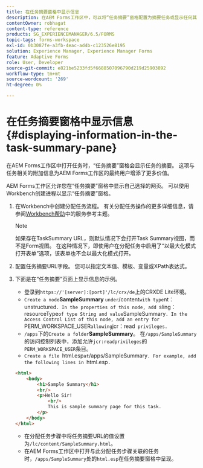 ```yaml
---
title: 在任务摘要窗格中显示信息
description: 在AEM Forms工作区中，可以将“任务摘要”窗格配置为摘要任务或显示任何其他网页。
contentOwner: robhagat
content-type: reference
products: SG_EXPERIENCEMANAGER/6.5/FORMS
topic-tags: forms-workspace
exl-id: 0b3087fe-a3fb-4eac-ad4b-c123526e8195
solution: Experience Manager, Experience Manager Forms
feature: Adaptive Forms
role: User, Developer
source-git-commit: e821be5233fd5f6688507096790d219d25903892
workflow-type: tm+mt
source-wordcount: '269'
ht-degree: 0%

---
```


# 在任务摘要窗格中显示信息 {#displaying-information-in-the-task-summary-pane}

在AEM Forms工作区中打开任务时，“任务摘要”窗格会显示任务的摘要。 这项与任务相关的附加信息为AEM Forms工作区的最终用户增添了更多价值。

AEM Forms工作区允许您在“任务摘要”窗格中显示自己选择的网页。 可以使用Workbench创建进程以显示“任务摘要”窗格。

1. 在Workbench中创建分配任务流程。 有关分配任务操作的更多详细信息，请参阅[Workbench帮助](https://help.adobe.com/en_US/AEMForms/6.1/WorkbenchHelp/)中的服务参考主题。

   >[!NOTE]
   >
   >如果存在TaskSummary URL，则默认情况下会打开Task Summary视图，而不是Form视图。 在这种情况下，即使用户在分配任务中启用了“以最大化模式打开表单”选项，该表单也不会以最大化模式打开。

1. 配置任务摘要URL字段。 您可以指定文本值、模板、变量或XPath表达式。
1. 下面是在“任务摘要”页面上显示信息的示例。

   * 登录到`https://'[server]:[port]'/lc/crx/de`上的CRXDE Lite环境。
   * `Create a node`**SampleSummary** ` under `/content` with type `nt：unstructured`. In the properties of this node, add `sling：resourceType` of type String and value `SampleSummary`. In the Access Control List of this node, add an entry for `PERM_WORKSPACE_USER` allowing `jcr：read` privileges.`
   * `/apps`下的&#x200B;`Create a folder`**SampleSummary**。 在`/apps/SampleSummary`的访问控制列表中，添加允许`jcr:readprivileges`的`PERM_WORKSPACE_USER`条目。
   * `Create a file `html.esp` at `/apps/SampleSummary`. For example, add the following lines in `html.esp`.`

   ```html
   <html>
       <body>
           <h1>Sample Summary</h1>
           <br/>
           <p>Hello Sir!
               <br/>
               This is sample summary page for this task.
           </p>
       </body>
   </html>
   ```

   * 在分配任务步骤中将任务摘要URL的值设置为`/lc/content/SampleSummary.html`。
   * 在AEM Forms工作区中打开与此分配任务步骤关联的任务时，`/apps/SampleSummary`处的`html.esp`在任务摘要窗格中呈现。
